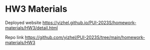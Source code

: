 # HW3 Materials

Deployed website https://yizhel.github.io/PUI-2023S/homework-materials/HW3/detail.html

Repo link https://github.com/yizhel/PUI-2023S/tree/main/homework-materials/HW3
